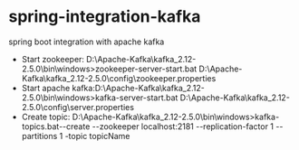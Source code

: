 # spring-integration-kafka
spring boot integration with apache kafka
- Start zookeeper: D:\Apache-Kafka\kafka_2.12-2.5.0\bin\windows>zookeeper-server-start.bat D:\Apache-Kafka\kafka_2.12-2.5.0\config\zookeeper.properties
- Start apache kafka:D:\Apache-Kafka\kafka_2.12-2.5.0\bin\windows>kafka-server-start.bat D:\Apache-Kafka\kafka_2.12-2.5.0\config\server.properties
- Create topic: D:\Apache-Kafka\kafka_2.12-2.5.0\bin\windows>kafka-topics.bat--create --zookeeper localhost:2181 --replication-factor 1 --partitions 1 -topic topicName
